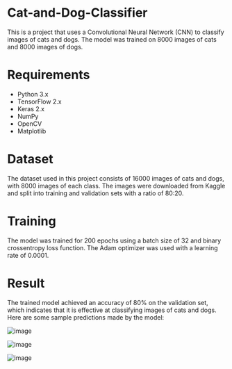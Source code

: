 # Cat-and-Dog-Classifier
This is a project that uses a Convolutional Neural Network (CNN) to classify images of cats and dogs. The model was trained on 8000 images of cats and 8000 images of dogs.

# Requirements
* Python 3.x
* TensorFlow 2.x
* Keras 2.x
* NumPy
* OpenCV
* Matplotlib

# Dataset
The dataset used in this project consists of 16000 images of cats and dogs, with 8000 images of each class. The images were downloaded from Kaggle and split into training and validation sets with a ratio of 80:20.

# Training
The model was trained for 200 epochs using a batch size of 32 and binary crossentropy loss function. The Adam optimizer was used with a learning rate of 0.0001.

# Result
The trained model achieved an accuracy of 80% on the validation set, which indicates that it is effective at classifying images of cats and dogs. Here are some sample predictions made by the model:

![image](https://user-images.githubusercontent.com/67821758/230778704-402ecd04-bf6f-4e5d-8bfe-3837c1b68549.png)

![image](https://user-images.githubusercontent.com/67821758/230778793-fcad6a88-31cd-4b3c-ae73-42ac3ef98b5f.png)

![image](https://user-images.githubusercontent.com/67821758/230778830-76683116-552f-452c-bf9a-8439198a4e3a.png)

